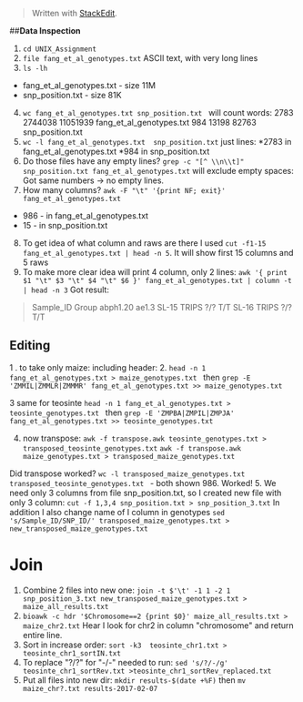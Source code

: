 


> Written with [StackEdit](https://stackedit.io/).

##__Data Inspection__

1. `cd UNIX_Assignment`
2. `file fang_et_al_genotypes.txt` ASCII text, with very long lines
3.  `ls -lh`  
 * fang_et_al_genotypes.txt  - size 11M
 * snp_position.txt - size 81K
4. `wc fang_et_al_genotypes.txt snp_position.txt ` will count words:
2783 2744038 11051939 fang_et_al_genotypes.txt
     984   13198   82763 snp_position.txt
5. `wc -l fang_et_al_genotypes.txt  snp_position.txt` just lines: 
*2783 in fang_et_al_genotypes.txt
*984 in snp_position.txt
6. Do those files have any empty lines? `grep -c "[^ \\n\\t]" snp_position.txt fang_et_al_genotypes.txt` will exclude empty spaces:
Got same numbers -> no empty lines.
7. How many columns? `awk -F "\t" '{print NF; exit}' fang_et_al_genotypes.txt`
* 986 - in fang_et_al_genotypes.txt
* 15  - in snp_position.txt
8. To get idea of what column and raws are there I used `cut -f1-15 fang_et_al_genotypes.txt | head -n 5`. It will show first 15 columns and 5 raws
9.  To make more clear idea will print 4 column, only 2 lines: `awk '{ print $1 "\t" $3 "\t" $4 "\t" $6 }' fang_et_al_genotypes.txt | column -t | head -n 3`  Got result:

> Sample_ID    Group  abph1.20  ae1.3 SL-15        TRIPS  ?/?       T/T
> SL-16        TRIPS  ?/?       T/T

## Editing
1 . to take only maize: including header:
2. `head -n 1 fang_et_al_genotypes.txt > maize_genotypes.txt `
then `grep -E 'ZMMIL|ZMMLR|ZMMMR' fang_et_al_genotypes.txt >> maize_genotypes.txt`

3 same for teosinte `head -n 1 fang_et_al_genotypes.txt > teosinte_genotypes.txt `
then `grep -E 'ZMPBA|ZMPIL|ZMPJA' fang_et_al_genotypes.txt >> teosinte_genotypes.txt`

4. now transpose: `awk -f transpose.awk teosinte_genotypes.txt > transposed_teosinte_genotypes.txt`
`awk -f transpose.awk maize_genotypes.txt > transposed_maize_genotypes.txt`

Did transpose worked? `wc -l transposed_maize_genotypes.txt transposed_teosinte_genotypes.txt
` - both shown 986. 
Worked!
5. We need only 3 columns from file snp_position.txt, so I created new file with only 3 column:
`cut -f 1,3,4 snp_position.txt > snp_position_3.txt` 
In addition I also change name of I column in genotypes `sed 's/Sample_ID/SNP_ID/' transposed_maize_genotypes.txt > new_transposed_maize_genotypes.txt`

# Join

1. Combine 2 files into new one: `join -t $'\t' -1 1 -2 1 snp_position_3.txt new_transposed_maize_genotypes.txt > maize_all_results.txt`
2. `bioawk -c hdr '$Chromosome==2 {print $0}' maize_all_results.txt > maize_chr2.txt` 
Hear I look for chr2 in column "chromosome" and return entire line.
3. Sort in increase order:
`sort -k3  teosinte_chr1.txt > teosinte_chr1_sortIN.txt`
4. To replace "?/?" for "-/-" needed to run: `sed 's/?/-/g' teosinte_chr1_sortRev.txt >teosinte_chr1_sortRev_replaced.txt` 
5. Put all files into new dir: `mkdir results-$(date +%F)` then `mv maize_chr?.txt results-2017-02-07`


